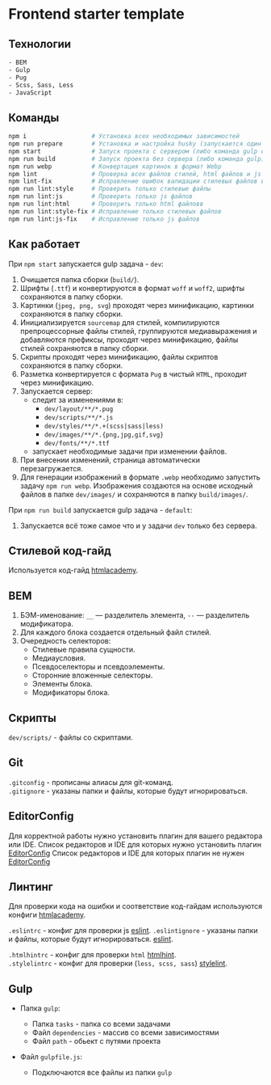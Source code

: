 # Frontend starter template

## Технологии

```bash
- BEM
- Gulp
- Pug
- Scss, Sass, Less
- JavaScript
```

## Команды

```bash
npm i                  # Установка всех необходимых зависимостей
npm run prepare        # Установка и настройка husky (запускается один раз командой npm i)
npm start              # Запуск проекта с сервером (либо команда gulp dev)
npm run build          # Запуск проекта без сервера (либо команда gulp)
npm run webp           # Конвертация картинок в формат Webp
npm lint               # Проверка всех файлов стилей, html файлов и js файлов на соответствие правилам (см. .stylelintrc , .htmlhintrc и .eslintrc  соответственно)
npm lint-fix           # Исправление ошибок валидации стилевых файлов и js файлов (html ошибки не исправляет)
npm run lint:style     # Проверить только стилевые файлы
npm run lint:js        # Проверить только js файлов
npm run lint:html      # Проверить только html файловв
npm run lint:style-fix # Исправление только стилевых файлов
npm run lint:js-fix    # Исправление только js файлов
```

## Как работает

При `npm start` запускается gulp задача - `dev`:

1. Очищается папка сборки (`build/`).
2. Шрифты (`.ttf`) и конвертируются в формат `woff` и `woff2`, шрифты сохраняются в папку сборки.
3. Картинки (`jpeg, png, svg`) проходят через минификацию, картинки сохраняются в папку сборки.
4. Инициализируется `sourcemap` для стилей, компилируются препроцессорные файлы стилей, группируются медиавыражения и добавляются префиксы, проходят через минификацию, файлы стилей сохраняются в папку сборки.
5. Скрипты проходят через минификацию, файлы скриптов сохраняются в папку сборки.
6. Разметка конвертируется с формата `Pug` в чистый `HTML`, проходит через минификацию.
7. Запускается сервер:
   - следит за изменениями в:
     - `dev/layout/**/*.pug`
     - `dev/scripts/**/*.js`
     - `dev/styles/**/*.+(scss|sass|less)`
     - `dev/images/**/*.{png,jpg,gif,svg}`
     - `dev/fonts/**/*.ttf`
   - запускает необходимые задачи при изменении файлов.
8. При внесении изменений, страница автоматически перезагружается.
9. Для генерации изображений в формате `.webp` необходимо запустить задачу `npm run webp`. Изображения создаются на основе исходный файлов в папке `dev/images/` и сохраняются в папку `build/images/`.

При `npm run build` запускается gulp задача - `default`:

1. Запускается всё тоже самое что и у задачи `dev` только без сервера.

## Стилевой код-гайд

Используется код-гайд [htmlacademy](https://codeguide.academy/).

## BEM

1. БЭМ-именование: `__` — разделитель элемента, `--` — разделитель модификатора.
2. Для каждого блока создается отдельный файл стилей.
3. Очередность селекторов:
   - Стилевые правила сущности.
   - Медиаусловия.
   - Псевдоселекторы и псевдоэлементы.
   - Сторонние вложенные селекторы.
   - Элементы блока.
   - Модификаторы блока.

<!-- ## Разметка

Повторяющиеся части (такие, как header и footer) располагаются в `src/html/parts/`.
Уникальные, для каждой страницы, на уровень выше `src/html/`.
Непосредственно в них подключаются header, footer и т.п. -->

<!-- ## Стили

Все стили располагаются в `src/less/`. Для каждого компонента или блока создается отдельный less-файл.

- `src/less/helpers/` - переменные и миксины.
- `src/less/base/` - базовые стили.
- `src/less/components/` - отдельные встраиваемые компоненты, виджеты и т.п.
- `src/less/layout/` - блоки, такие как header, footer.
- `src/less/pages/` - (опционально) стили, уникальные для конкретной страницы.
- `src/less/other/` - (опционально) стили, не соответствующие категориям выше (анимация, которая используется для нескольких независимых блоков, классы хелперы и т.д.).
- `src/less/template.less` - главный стилевой файл, в который импортируются все компоненты. -->

## Скрипты

`dev/scripts/` - файлы со скриптами.

## Git

`.gitconfig` - прописаны алиасы для git-команд.  
`.gitignore` - указаны папки и файлы, которые будут игнорироваться.

## EditorConfig

Для корректной работы нужно установить плагин для вашего редактора или IDE.
Список редакторов и IDE для которых нужно установить плагин [EditorConfig](https://editorconfig.org/#download)
Список редакторов и IDE для которых плагин не нужен [EditorConfig](https://editorconfig.org/#pre-installed)

## Линтинг

Для проверки кода на ошибки и соответствие код-гайдам используются конфиги [htmlacademy](https://github.com/htmlacademy/codeguide).

`.eslintrc` - конфиг для проверки js [eslint](https://eslint.org/).
`.eslintignore` - указаны папки и файлы, которые будут игнорироваться. [eslint](https://eslint.org/).

<!-- `.eslintignore` - здесь указываются файлы/папки, которые будут игнорироваться.   -->

`.htmlhintrc` - конфиг для проверки `html` [htmlhint](https://htmlhint.com/).  
`.stylelintrc` - конфиг для проверки (`less, scss, sass`) [stylelint](https://stylelint.io/).

## Gulp

- Папка `gulp`:

  - Папка `tasks` - папка со всеми задачами
  - Файл `dependencies` - массив со всеми зависимостями
  - Файл `path` - обьект с путями проекта

- Файл `gulpfile.js`:
  - Подключаются все файлы из папки `gulp`
